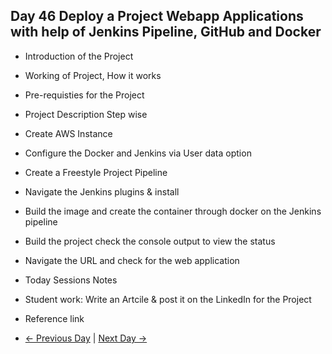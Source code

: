## Day 46 Deploy a Project Webapp Applications with help of Jenkins Pipeline, GitHub and Docker

  - Introduction of the Project
  - Working of Project, How it works
  - Pre-requisties for the Project
  - Project Description Step wise
  - Create AWS Instance
  - Configure the Docker and Jenkins via User data option
  - Create a Freestyle Project Pipeline
  - Navigate the Jenkins plugins & install
  - Build the image and create the container through docker on the Jenkins pipeline
  - Build the project check the console output to view the status
  - Navigate the URL and check for the web application

  - Today Sessions Notes

  - Student work: Write an Artcile & post it on the LinkedIn for the Project
  - Reference link

  - [← Previous Day](../day45/README.md) | [Next Day →](../day47/README.md)
